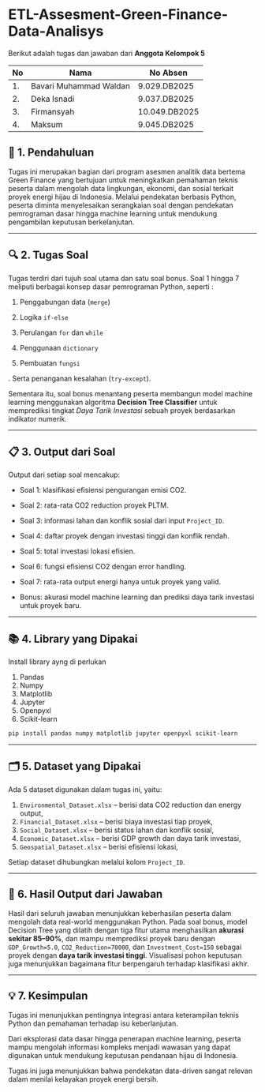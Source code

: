 # ETL-Assesment-Green-Finance-Data-Analisys

Berikut adalah tugas dan jawaban dari **Anggota Kelompok 5**

 | No| Nama | No Absen |
| --- | --- | --- |
| 1. | Bavari Muhammad Waldan | 9.029.DB2025 |
| 2. | Deka Isnadi | 9.037.DB2025 |
| 3. | Firmansyah | 10.049.DB2025 |
| 4. | Maksum | 9.045.DB2025 |

## 📖 1. Pendahuluan

Tugas ini merupakan bagian dari program asesmen analitik data bertema Green Finance yang bertujuan untuk meningkatkan pemahaman teknis peserta dalam mengolah data lingkungan, ekonomi, dan sosial terkait proyek energi hijau di Indonesia. Melalui pendekatan berbasis Python, peserta diminta menyelesaikan serangkaian soal dengan pendekatan pemrograman dasar hingga machine learning untuk mendukung pengambilan keputusan berkelanjutan.

---

## 🔍 2. Tugas Soal

Tugas terdiri dari tujuh soal utama dan satu soal bonus. Soal 1 hingga 7 meliputi berbagai konsep dasar pemrograman Python, seperti :

1. Penggabungan data (`merge`)

2. Logika `if-else`

3. Perulangan `for` dan `while`

4. Penggunaan `dictionary`

5. Pembuatan `fungsi`

. Serta penanganan kesalahan (`try-except`). 

Sementara itu, soal bonus menantang peserta membangun model machine learning menggunakan algoritma **Decision Tree Classifier** untuk memprediksi tingkat _Daya Tarik Investasi_ sebuah proyek berdasarkan indikator numerik.

---

## 📋 3. Output dari Soal

Output dari setiap soal mencakup:

* Soal 1: klasifikasi efisiensi pengurangan emisi CO2.

* Soal 2: rata-rata CO2 reduction proyek PLTM.
  
* Soal 3: informasi lahan dan konflik sosial dari input `Project_ID`.
  
* Soal 4: daftar proyek dengan investasi tinggi dan konflik rendah.
  
* Soal 5: total investasi lokasi efisien.
  
* Soal 6: fungsi efisiensi CO2 dengan error handling.

* Soal 7: rata-rata output energi hanya untuk proyek yang valid.

* Bonus: akurasi model machine learning dan prediksi daya tarik investasi untuk proyek baru.

---

## 📚 4. Library yang Dipakai

Install library ayng di perlukan 
1. Pandas
2. Numpy
3. Matplotlib
4. Jupyter
5. Openpyxl
6. Scikit-learn

```sh
pip install pandas numpy matplotlib jupyter openpyxl scikit-learn 
```

---
## 🗂️ 5. Dataset yang Dipakai

Ada 5 dataset digunakan dalam tugas ini, yaitu:

1. `Environmental_Dataset.xlsx` – berisi data CO2 reduction dan energy output,
2. `Financial_Dataset.xlsx` – berisi biaya investasi tiap proyek,
3. `Social_Dataset.xlsx` – berisi status lahan dan konflik sosial,
4. `Economic_Dataset.xlsx` – berisi GDP growth dan daya tarik investasi,
5. `Geospatial_Dataset.xlsx` – berisi efisiensi lokasi,

Setiap dataset dihubungkan melalui kolom `Project_ID`.

---

## 📌 6. Hasil Output dari Jawaban

Hasil dari seluruh jawaban menunjukkan keberhasilan peserta dalam mengolah data real-world menggunakan Python. Pada soal bonus, model Decision Tree yang dilatih dengan tiga fitur utama menghasilkan **akurasi sekitar 85–90%**, dan mampu memprediksi proyek baru dengan `GDP_Growth=5.0`, `CO2_Reduction=70000`, dan `Investment_Cost=150` sebagai proyek dengan **daya tarik investasi tinggi**. Visualisasi pohon keputusan juga menunjukkan bagaimana fitur berpengaruh terhadap klasifikasi akhir.

--- 

## 💡 7. Kesimpulan
Tugas ini menunjukkan pentingnya integrasi antara keterampilan teknis Python dan pemahaman terhadap isu keberlanjutan. 

Dari eksplorasi data dasar hingga penerapan machine learning, peserta mampu mengolah informasi kompleks menjadi wawasan yang dapat digunakan untuk mendukung keputusan pendanaan hijau di Indonesia. 

Tugas ini juga menunjukkan bahwa pendekatan data-driven sangat relevan dalam menilai kelayakan proyek energi bersih.

